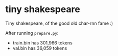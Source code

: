 
# tiny shakespeare

Tiny shakespeare, of the good old char-rnn fame :)

After running `prepare.py`:

- train.bin has 301,966 tokens
- val.bin has 36,059 tokens
